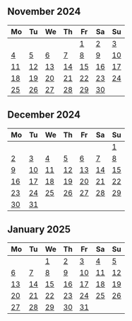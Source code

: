 ##
<!--LupinCalendarBegins--><div class="logseq-tools-calendar"><h2>November 2024</h2><table><thead><tr><th>Mo</th><th>Tu</th><th>We</th><th>Th</th><th>Fr</th><th>Sa</th><th>Su</th></tr></thead><tbody><tr><td></td><td></td><td></td><td></td><td><a data-ref="Nov 1st, 2024" href="#/page/Nov 1st, 2024" class="page-ref outofmonth">1</a></td><td><a data-ref="Nov 2nd, 2024" href="#/page/Nov 2nd, 2024" class="page-ref outofmonth">2</a></td><td><a data-ref="Nov 3rd, 2024" href="#/page/Nov 3rd, 2024" class="page-ref outofmonth">3</a></td></tr><tr><td><a data-ref="Nov 4th, 2024" href="#/page/Nov 4th, 2024" class="page-ref outofmonth">4</a></td><td><a data-ref="Nov 5th, 2024" href="#/page/Nov 5th, 2024" class="page-ref outofmonth">5</a></td><td><a data-ref="Nov 6th, 2024" href="#/page/Nov 6th, 2024" class="page-ref outofmonth">6</a></td><td><a data-ref="Nov 7th, 2024" href="#/page/Nov 7th, 2024" class="page-ref outofmonth">7</a></td><td><a data-ref="Nov 8th, 2024" href="#/page/Nov 8th, 2024" class="page-ref outofmonth">8</a></td><td><a data-ref="Nov 9th, 2024" href="#/page/Nov 9th, 2024" class="page-ref outofmonth">9</a></td><td><a data-ref="Nov 10th, 2024" href="#/page/Nov 10th, 2024" class="page-ref outofmonth">10</a></td></tr><tr><td><a data-ref="Nov 11th, 2024" href="#/page/Nov 11th, 2024" class="page-ref outofmonth">11</a></td><td><a data-ref="Nov 12th, 2024" href="#/page/Nov 12th, 2024" class="page-ref outofmonth">12</a></td><td><a data-ref="Nov 13th, 2024" href="#/page/Nov 13th, 2024" class="page-ref outofmonth">13</a></td><td><a data-ref="Nov 14th, 2024" href="#/page/Nov 14th, 2024" class="page-ref outofmonth">14</a></td><td><a data-ref="Nov 15th, 2024" href="#/page/Nov 15th, 2024" class="page-ref outofmonth">15</a></td><td><a data-ref="Nov 16th, 2024" href="#/page/Nov 16th, 2024" class="page-ref outofmonth">16</a></td><td><a data-ref="Nov 17th, 2024" href="#/page/Nov 17th, 2024" class="page-ref outofmonth">17</a></td></tr><tr><td><a data-ref="Nov 18th, 2024" href="#/page/Nov 18th, 2024" class="page-ref outofmonth">18</a></td><td><a data-ref="Nov 19th, 2024" href="#/page/Nov 19th, 2024" class="page-ref outofmonth">19</a></td><td><a data-ref="Nov 20th, 2024" href="#/page/Nov 20th, 2024" class="page-ref outofmonth">20</a></td><td><a data-ref="Nov 21st, 2024" href="#/page/Nov 21st, 2024" class="page-ref outofmonth">21</a></td><td><a data-ref="Nov 22nd, 2024" href="#/page/Nov 22nd, 2024" class="page-ref outofmonth">22</a></td><td><a data-ref="Nov 23rd, 2024" href="#/page/Nov 23rd, 2024" class="page-ref outofmonth">23</a></td><td><a data-ref="Nov 24th, 2024" href="#/page/Nov 24th, 2024" class="page-ref outofmonth">24</a></td></tr><tr><td><a data-ref="Nov 25th, 2024" href="#/page/Nov 25th, 2024" class="page-ref outofmonth">25</a></td><td><a data-ref="Nov 26th, 2024" href="#/page/Nov 26th, 2024" class="page-ref outofmonth">26</a></td><td><a data-ref="Nov 27th, 2024" href="#/page/Nov 27th, 2024" class="page-ref outofmonthpage-ref page-exists outofmonth">27</a></td><td><a data-ref="Nov 28th, 2024" href="#/page/Nov 28th, 2024" class="page-ref outofmonth">28</a></td><td><a data-ref="Nov 29th, 2024" href="#/page/Nov 29th, 2024" class="page-ref outofmonth">29</a></td><td><a data-ref="Nov 30th, 2024" href="#/page/Nov 30th, 2024" class="page-ref outofmonth">30</a></td><td></td></tr></tbody></table></div><!--LupinCalendarEnds-->
##
<!--LupinCalendarBegins--><div class="logseq-tools-calendar"><h2>December 2024</h2><table><thead><tr><th>Mo</th><th>Tu</th><th>We</th><th>Th</th><th>Fr</th><th>Sa</th><th>Su</th></tr></thead><tbody><tr><td></td><td></td><td></td><td></td><td></td><td></td><td><a data-ref="Dec 1st, 2024" href="#/page/Dec 1st, 2024" class="page-ref page-exists">1</a></td></tr><tr><td><a data-ref="Dec 2nd, 2024" href="#/page/Dec 2nd, 2024" class="page-ref page-existspage-ref page-exists">2</a></td><td><a data-ref="Dec 3rd, 2024" href="#/page/Dec 3rd, 2024" class="page-ref page-existspage-ref page-existspage-ref page-exists">3</a></td><td><a data-ref="Dec 4th, 2024" href="#/page/Dec 4th, 2024" class="page-ref page-existspage-ref page-existspage-ref page-existspage-ref page-exists">4</a></td><td><a data-ref="Dec 5th, 2024" href="#/page/Dec 5th, 2024" class="page-ref">5</a></td><td><a data-ref="Dec 6th, 2024" href="#/page/Dec 6th, 2024" class="page-ref today">6</a></td><td><a data-ref="Dec 7th, 2024" href="#/page/Dec 7th, 2024" class="page-ref">7</a></td><td><a data-ref="Dec 8th, 2024" href="#/page/Dec 8th, 2024" class="page-ref">8</a></td></tr><tr><td><a data-ref="Dec 9th, 2024" href="#/page/Dec 9th, 2024" class="page-ref">9</a></td><td><a data-ref="Dec 10th, 2024" href="#/page/Dec 10th, 2024" class="page-ref">10</a></td><td><a data-ref="Dec 11th, 2024" href="#/page/Dec 11th, 2024" class="page-ref">11</a></td><td><a data-ref="Dec 12th, 2024" href="#/page/Dec 12th, 2024" class="page-ref">12</a></td><td><a data-ref="Dec 13th, 2024" href="#/page/Dec 13th, 2024" class="page-ref">13</a></td><td><a data-ref="Dec 14th, 2024" href="#/page/Dec 14th, 2024" class="page-ref">14</a></td><td><a data-ref="Dec 15th, 2024" href="#/page/Dec 15th, 2024" class="page-ref">15</a></td></tr><tr><td><a data-ref="Dec 16th, 2024" href="#/page/Dec 16th, 2024" class="page-ref">16</a></td><td><a data-ref="Dec 17th, 2024" href="#/page/Dec 17th, 2024" class="page-ref">17</a></td><td><a data-ref="Dec 18th, 2024" href="#/page/Dec 18th, 2024" class="page-ref">18</a></td><td><a data-ref="Dec 19th, 2024" href="#/page/Dec 19th, 2024" class="page-ref">19</a></td><td><a data-ref="Dec 20th, 2024" href="#/page/Dec 20th, 2024" class="page-ref">20</a></td><td><a data-ref="Dec 21st, 2024" href="#/page/Dec 21st, 2024" class="page-ref">21</a></td><td><a data-ref="Dec 22nd, 2024" href="#/page/Dec 22nd, 2024" class="page-ref">22</a></td></tr><tr><td><a data-ref="Dec 23rd, 2024" href="#/page/Dec 23rd, 2024" class="page-ref">23</a></td><td><a data-ref="Dec 24th, 2024" href="#/page/Dec 24th, 2024" class="page-ref">24</a></td><td><a data-ref="Dec 25th, 2024" href="#/page/Dec 25th, 2024" class="page-ref">25</a></td><td><a data-ref="Dec 26th, 2024" href="#/page/Dec 26th, 2024" class="page-ref">26</a></td><td><a data-ref="Dec 27th, 2024" href="#/page/Dec 27th, 2024" class="page-ref">27</a></td><td><a data-ref="Dec 28th, 2024" href="#/page/Dec 28th, 2024" class="page-ref">28</a></td><td><a data-ref="Dec 29th, 2024" href="#/page/Dec 29th, 2024" class="page-ref">29</a></td></tr><tr><td><a data-ref="Dec 30th, 2024" href="#/page/Dec 30th, 2024" class="page-ref">30</a></td><td><a data-ref="Dec 31st, 2024" href="#/page/Dec 31st, 2024" class="page-ref">31</a></td><td></td><td></td><td></td><td></td><td></td></tr></tbody></table></div><!--LupinCalendarEnds-->
##
<!--LupinCalendarBegins--><div class="logseq-tools-calendar"><h2>January 2025</h2><table><thead><tr><th>Mo</th><th>Tu</th><th>We</th><th>Th</th><th>Fr</th><th>Sa</th><th>Su</th></tr></thead><tbody><tr><td></td><td></td><td><a data-ref="Jan 1st, 2025" href="#/page/Jan 1st, 2025" class="page-ref outofmonth">1</a></td><td><a data-ref="Jan 2nd, 2025" href="#/page/Jan 2nd, 2025" class="page-ref outofmonth">2</a></td><td><a data-ref="Jan 3rd, 2025" href="#/page/Jan 3rd, 2025" class="page-ref outofmonth">3</a></td><td><a data-ref="Jan 4th, 2025" href="#/page/Jan 4th, 2025" class="page-ref outofmonth">4</a></td><td><a data-ref="Jan 5th, 2025" href="#/page/Jan 5th, 2025" class="page-ref outofmonth">5</a></td></tr><tr><td><a data-ref="Jan 6th, 2025" href="#/page/Jan 6th, 2025" class="page-ref outofmonth">6</a></td><td><a data-ref="Jan 7th, 2025" href="#/page/Jan 7th, 2025" class="page-ref outofmonth">7</a></td><td><a data-ref="Jan 8th, 2025" href="#/page/Jan 8th, 2025" class="page-ref outofmonth">8</a></td><td><a data-ref="Jan 9th, 2025" href="#/page/Jan 9th, 2025" class="page-ref outofmonth">9</a></td><td><a data-ref="Jan 10th, 2025" href="#/page/Jan 10th, 2025" class="page-ref outofmonth">10</a></td><td><a data-ref="Jan 11th, 2025" href="#/page/Jan 11th, 2025" class="page-ref outofmonth">11</a></td><td><a data-ref="Jan 12th, 2025" href="#/page/Jan 12th, 2025" class="page-ref outofmonth">12</a></td></tr><tr><td><a data-ref="Jan 13th, 2025" href="#/page/Jan 13th, 2025" class="page-ref outofmonth">13</a></td><td><a data-ref="Jan 14th, 2025" href="#/page/Jan 14th, 2025" class="page-ref outofmonth">14</a></td><td><a data-ref="Jan 15th, 2025" href="#/page/Jan 15th, 2025" class="page-ref outofmonth">15</a></td><td><a data-ref="Jan 16th, 2025" href="#/page/Jan 16th, 2025" class="page-ref outofmonth">16</a></td><td><a data-ref="Jan 17th, 2025" href="#/page/Jan 17th, 2025" class="page-ref outofmonth">17</a></td><td><a data-ref="Jan 18th, 2025" href="#/page/Jan 18th, 2025" class="page-ref outofmonth">18</a></td><td><a data-ref="Jan 19th, 2025" href="#/page/Jan 19th, 2025" class="page-ref outofmonth">19</a></td></tr><tr><td><a data-ref="Jan 20th, 2025" href="#/page/Jan 20th, 2025" class="page-ref outofmonth">20</a></td><td><a data-ref="Jan 21st, 2025" href="#/page/Jan 21st, 2025" class="page-ref outofmonth">21</a></td><td><a data-ref="Jan 22nd, 2025" href="#/page/Jan 22nd, 2025" class="page-ref outofmonth">22</a></td><td><a data-ref="Jan 23rd, 2025" href="#/page/Jan 23rd, 2025" class="page-ref outofmonth">23</a></td><td><a data-ref="Jan 24th, 2025" href="#/page/Jan 24th, 2025" class="page-ref outofmonth">24</a></td><td><a data-ref="Jan 25th, 2025" href="#/page/Jan 25th, 2025" class="page-ref outofmonth">25</a></td><td><a data-ref="Jan 26th, 2025" href="#/page/Jan 26th, 2025" class="page-ref outofmonth">26</a></td></tr><tr><td><a data-ref="Jan 27th, 2025" href="#/page/Jan 27th, 2025" class="page-ref outofmonth">27</a></td><td><a data-ref="Jan 28th, 2025" href="#/page/Jan 28th, 2025" class="page-ref outofmonth">28</a></td><td><a data-ref="Jan 29th, 2025" href="#/page/Jan 29th, 2025" class="page-ref outofmonth">29</a></td><td><a data-ref="Jan 30th, 2025" href="#/page/Jan 30th, 2025" class="page-ref outofmonth">30</a></td><td><a data-ref="Jan 31st, 2025" href="#/page/Jan 31st, 2025" class="page-ref outofmonth">31</a></td><td></td><td></td></tr></tbody></table></div><!--LupinCalendarEnds-->
